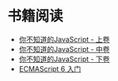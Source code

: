 # 书籍阅读

- [你不知道的JavaScript - 上卷](https://github.com/bobo88/web-frontend/tree/main/books/%E4%BD%A0%E4%B8%8D%E7%9F%A5%E9%81%93%E7%9A%84JavaScript%20-%20%E4%B8%8A%E5%8D%B7)
- [你不知道的JavaScript - 中卷](https://github.com/bobo88/web-frontend/tree/main/books/%E4%BD%A0%E4%B8%8D%E7%9F%A5%E9%81%93%E7%9A%84JavaScript%20-%20%E4%B8%AD%E5%8D%B7)
- [你不知道的JavaScript - 下卷](https://github.com/bobo88/web-frontend/tree/main/books/%E4%BD%A0%E4%B8%8D%E7%9F%A5%E9%81%93%E7%9A%84JavaScript%20-%20%E4%B8%8B%E5%8D%B7)
- [ECMAScript 6 入门](https://github.com/bobo88/web-frontend/tree/main/books/ECMAScript%206%20%E5%85%A5%E9%97%A8)
